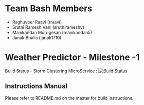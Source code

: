 Team Bash Members
==============================
* Raghuveer Raavi (rraavi) 
* Sruthi Ramesh Vani (sruthirameshv) 
* Manikandan Murugesan (manikandan5)
* Janak Bhalla (janak1710)

Weather Predictor - Milestone -1
==============================

Build Status - Storm Clustering MicroService  : [![Build Status](https://travis-ci.org/airavata-courses/TeamBash.svg?branch=feature%2Ffeature-5-storm-clustering)](https://travis-ci.org/airavata-courses/TeamBash)

Instructions  Manual
---------------------------
Please refer to README.md on the master for build instructions. 
